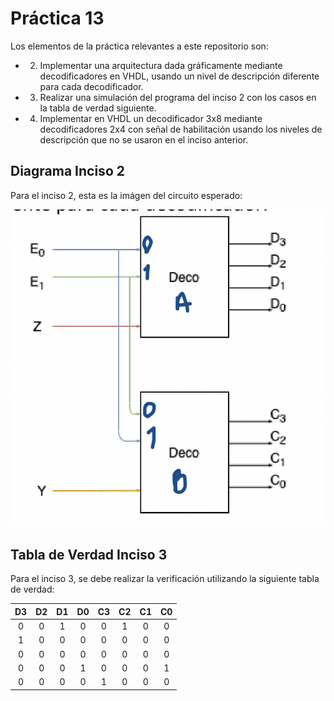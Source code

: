 # Práctica 13

Los elementos de la práctica relevantes a este repositorio son:

- 2) Implementar una arquitectura dada gráficamente mediante decodificadores en VHDL, usando un nivel de descripción diferente para cada decodificador.
- 3) Realizar una simulación del programa del inciso 2 con los casos en la tabla de verdad siguiente.
- 4) Implementar en VHDL un decodificador 3x8 mediante decodificadores 2x4 con señal de habilitación usando los niveles de descripción que no se usaron en el inciso anterior.

## Diagrama Inciso 2

Para el inciso 2, esta es la imágen del circuito esperado:

![Imagen del Circuito Esperado en el Inciso 2](inciso-2.png)

## Tabla de Verdad Inciso 3

Para el inciso 3, se debe realizar la verificación utilizando la siguiente tabla de verdad:

|D3|D2|D1|D0|C3|C2|C1|C0|
|:---:|:---:|:---:|:---:|:---:|:---:|:---:|:---:|
|0|0|1|0|0|1|0|0|
|1|0|0|0|0|0|0|0|
|0|0|0|0|0|0|0|0|
|0|0|0|1|0|0|0|1|
|0|0|0|0|1|0|0|0|

